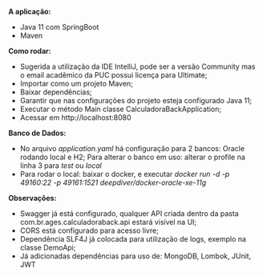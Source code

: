 **A aplicação:**
- Java 11 com SpringBoot
- Maven

**Como rodar:**
- Sugerida a utilização da IDE IntelliJ, pode ser a versão Community mas o email acadêmico da PUC possui licença para Ultimate;
- Importar como um projeto Maven;
- Baixar dependências;
- Garantir que nas configurações do projeto esteja configurado Java 11;
- Executar o método Main classe CalculadoraBackApplication;
- Acessar em http://localhost:8080

**Banco de Dados:**
- No arquivo *application.yaml* há configuração para 2 bancos: Oracle rodando local e H2; Para alterar o banco em uso: alterar o profile na linha 3 para *test* ou *local*
- Para rodar o local: baixar o docker, e executar *docker run -d -p 49160:22 -p 49161:1521 deepdiver/docker-oracle-xe-11g*

**Observações:**
- Swagger já está configurado, qualquer API criada dentro da pasta com.br.ages.calculadoraback.api estará visível na UI;
- CORS está configurado para acesso livre;
- Dependência SLF4J já colocada para utilização de logs, exemplo na classe DemoApi;
- Já adicionadas dependências para uso de: MongoDB, Lombok, JUnit, JWT